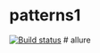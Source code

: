 # patterns1
[![Build status](https://ci.appveyor.com/api/projects/status/h4v3y7yosy46l45k?svg=true)](https://ci.appveyor.com/project/AlenaFomina1/patterns1)
#   a l l u r e  
 
